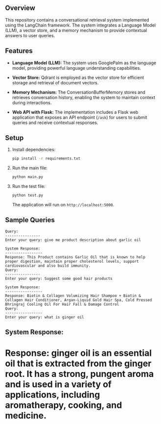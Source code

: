 ## Overview

This repository contains a conversational retrieval system implemented using the LangChain framework. The system integrates a Language Model (LLM), a vector store, and a memory mechanism to provide contextual answers to user queries.

## Features

- **Language Model (LLM):** The system uses GooglePalm as the language model, providing powerful language understanding capabilities.

- **Vector Store:** Qdrant is employed as the vector store for efficient storage and retrieval of document vectors.

- **Memory Mechanism:** The ConversationBufferMemory stores and retrieves conversation history, enabling the system to maintain context during interactions.

- **Web API with Flask:** The implementation includes a Flask web application that exposes an API endpoint (`/ask`) for users to submit queries and receive contextual responses.

## Setup

1. Install dependencies:

    ```bash
    pip install -r requirements.txt
    ```

2. Run the main file:

    ```bash
    python main.py
    ```
3. Run the test file:
   
    ```bash
    python test.py
    ```

    The application will run on `http://localhost:5000`.
## Sample Queries

    Query:
    ----------------
    Enter your query: give me product description about garlic oil
    
    System Response:
    -----------------
    Response: This Product contains Garlic Oil that is known to help proper digestion, maintain proper cholesterol levels, support cardiovascular and also build immunity.
    Query:
    ----------------
    Enter your query: Suggest some good hair products
    
    System Response:
    -----------------
    Response: Biotin & Collagen Volumizing Hair Shampoo + Biotin & Collagen Hair Conditioner, Argan-Liquid Gold Hair Spa, Cold Pressed Bhringraj Cooling Oil For Hair Fall & Damage Control
    Query:
    -----------------
    Enter your query: what is ginger oil

System Response:
-----------------
Response: ginger oil is an essential oil that is extracted from the ginger root. It has a strong, pungent aroma and is used in a variety of applications, including aromatherapy, cooking, and medicine.
======================================================================================================================================================================
